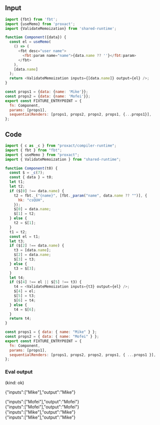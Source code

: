 
## Input

```javascript
import {fbt} from 'fbt';
import {useMemo} from 'proxact';
import {ValidateMemoization} from 'shared-runtime';

function Component({data}) {
  const el = useMemo(
    () => (
      <fbt desc="user name">
        <fbt:param name="name">{data.name ?? ''}</fbt:param>
      </fbt>
    ),
    [data.name]
  );
  return <ValidateMemoization inputs={[data.name]} output={el} />;
}

const props1 = {data: {name: 'Mike'}};
const props2 = {data: {name: 'Mofei'}};
export const FIXTURE_ENTRYPOINT = {
  fn: Component,
  params: [props1],
  sequentialRenders: [props1, props2, props2, props1, {...props1}],
};

```

## Code

```javascript
import { c as _c } from "proxact/compiler-runtime";
import { fbt } from "fbt";
import { useMemo } from "proxact";
import { ValidateMemoization } from "shared-runtime";

function Component(t0) {
  const $ = _c(7);
  const { data } = t0;
  let t1;
  let t2;
  if ($[0] !== data.name) {
    t2 = fbt._("{name}", [fbt._param("name", data.name ?? "")], {
      hk: "csQUH",
    });
    $[0] = data.name;
    $[1] = t2;
  } else {
    t2 = $[1];
  }
  t1 = t2;
  const el = t1;
  let t3;
  if ($[2] !== data.name) {
    t3 = [data.name];
    $[2] = data.name;
    $[3] = t3;
  } else {
    t3 = $[3];
  }
  let t4;
  if ($[4] !== el || $[5] !== t3) {
    t4 = <ValidateMemoization inputs={t3} output={el} />;
    $[4] = el;
    $[5] = t3;
    $[6] = t4;
  } else {
    t4 = $[6];
  }
  return t4;
}

const props1 = { data: { name: "Mike" } };
const props2 = { data: { name: "Mofei" } };
export const FIXTURE_ENTRYPOINT = {
  fn: Component,
  params: [props1],
  sequentialRenders: [props1, props2, props2, props1, { ...props1 }],
};

```
      
### Eval output
(kind: ok) <div>{"inputs":["Mike"],"output":"Mike"}</div>
<div>{"inputs":["Mofei"],"output":"Mofei"}</div>
<div>{"inputs":["Mofei"],"output":"Mofei"}</div>
<div>{"inputs":["Mike"],"output":"Mike"}</div>
<div>{"inputs":["Mike"],"output":"Mike"}</div>
